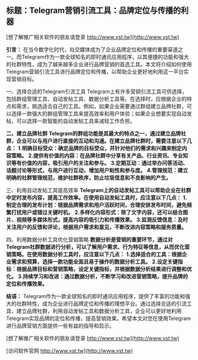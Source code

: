 ## **标题：Telegram营销引流工具：品牌定位与传播的利器**

[想了解推广相关软件的朋友请登录 http://www.vst.tw](http://www.vst.tw)

**引言：**
在当今数字化时代，社交媒体成为了企业品牌定位和传播的重要渠道之一。而Telegram作为一款全球知名的即时通讯应用程序，以其便捷的功能和强大的社群特性，成为了越来越多企业进行品牌营销的首选工具。本文将介绍如何使用Telegram营销引流工具进行品牌定位和传播，以帮助企业更好地利用这一平台实现营销目标。

一、选择合适的Telegram引流工具
Telegram上有许多营销引流工具可供选择，包括群组管理工具、自动发帖工具、数据分析工具等。在选择时，应根据企业的特点和需求，挑选适合自己的工具。例如，如果企业需要通过群组建立品牌社群，可以选择一款强大的群组管理工具来提高效率和用户体验；如果企业想要实现自动发帖，可以选择一款智能的自动发帖工具来减轻工作负担。

**二、建立品牌社群**
**Telegram的群组功能是其最大的特点之一，通过建立品牌社群，企业可以与用户进行直接的互动和沟通。在建立品牌社群时，需要注意以下几点：**
**1.明确目标受众：确定品牌的目标受众，并针对他们的需求和兴趣来制定内容策略。**
**2.提供有价值的内容：在品牌社群中分享有关产品、行业资讯、专业知识等有价值的内容，吸引用户的关注和参与。**
**3.定期互动：通过举办问答活动、话题讨论等形式，与用户进行互动，增加用户粘性和参与度。**
**4.管理规范：建立明确的社群管理规范，维护社群秩序，防止垃圾信息和不良影响的产生。**

三、利用自动发帖工具提高效率
**Telegram上的自动发帖工具可以帮助企业在社群中定时发布内容，提高工作效率。在使用自动发帖工具时，应注意以下几点：**
**1.制定合理的发布计划：根据品牌需求和用户活跃时间，合理安排发布时间，避免频繁打扰用户或错过关键时机。**
**2.多样化内容形式：除了文字内容，还可以结合图片、视频等多媒体形式，提高内容的吸引力和传播效果。**
**3.监测反馈信息：及时关注用户的反馈和评论，根据用户需求和意见，不断改进内容策略和服务质量。**

四、利用数据分析工具优化营销策略
**数据分析是营销的重要环节，通过对Telegram社群数据进行分析，可以了解用户需求、行为特征等信息，从而优化营销策略。在使用数据分析工具时，应注意以下几点：**
**1.选择适合的工具：根据企业需求和预算，选择一款功能全面且易于操作的数据分析工具。**
**2.设定关键指标：根据品牌目标和营销策略，设定关键指标，并根据数据分析结果进行调整和优化。**
**3.持续学习和改进：通过数据分析，不断学习和改进营销策略，提升品牌的定位和传播效果。**

**结语：**
Telegram作为一款全球知名的即时通讯应用程序，提供了丰富的功能和强大的社群特性，成为企业进行品牌定位和传播的理想平台。通过选择合适的引流工具，建立品牌社群，利用自动发帖工具和数据分析工具，企业可以更好地利用Telegram实现品牌的定位和传播，提高营销效果。希望本文对您在使用Telegram进行品牌营销方面提供一些有益的指导和启示。

[想了解推广相关软件的朋友请登录 http://www.vst.tw](http://www.vst.tw)


[访问软件官网 http://www.vst.tw](http://www.vst.tw)
